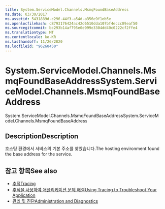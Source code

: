 ```yaml
---
title: System.ServiceModel.Channels.MsmqFoundBaseAddress
ms.date: 03/30/2017
ms.assetid: 5431889d-c296-44f3-a54d-a356e9f1eb5e
ms.openlocfilehash: c8793176424ac42d6510dda107bf4eccc89eaf50
ms.sourcegitcommit: bc293b14af795e0e999e3304dd40c0222cf2ffe4
ms.translationtype: MT
ms.contentlocale: ko-KR
ms.lasthandoff: 11/26/2020
ms.locfileid: "96260450"
---
```

# <a name="systemservicemodelchannelsmsmqfoundbaseaddress"></a><span data-ttu-id="d50ca-102">System.ServiceModel.Channels.MsmqFoundBaseAddress</span><span class="sxs-lookup"><span data-stu-id="d50ca-102">System.ServiceModel.Channels.MsmqFoundBaseAddress</span></span>

<span data-ttu-id="d50ca-103">System.ServiceModel.Channels.MsmqFoundBaseAddress</span><span class="sxs-lookup"><span data-stu-id="d50ca-103">System.ServiceModel.Channels.MsmqFoundBaseAddress</span></span>  
  
## <a name="description"></a><span data-ttu-id="d50ca-104">Description</span><span class="sxs-lookup"><span data-stu-id="d50ca-104">Description</span></span>  

 <span data-ttu-id="d50ca-105">호스팅 환경에서 서비스의 기본 주소를 찾았습니다.</span><span class="sxs-lookup"><span data-stu-id="d50ca-105">The hosting environment found the base address for the service.</span></span>  
  
## <a name="see-also"></a><span data-ttu-id="d50ca-106">참고 항목</span><span class="sxs-lookup"><span data-stu-id="d50ca-106">See also</span></span>

- [<span data-ttu-id="d50ca-107">추적</span><span class="sxs-lookup"><span data-stu-id="d50ca-107">Tracing</span></span>](index.md)
- [<span data-ttu-id="d50ca-108">추적을 사용하여 애플리케이션 문제 해결</span><span class="sxs-lookup"><span data-stu-id="d50ca-108">Using Tracing to Troubleshoot Your Application</span></span>](using-tracing-to-troubleshoot-your-application.md)
- [<span data-ttu-id="d50ca-109">관리 및 진단</span><span class="sxs-lookup"><span data-stu-id="d50ca-109">Administration and Diagnostics</span></span>](../index.md)
